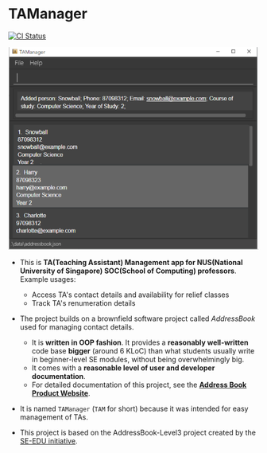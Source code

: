 # TAManager
[![CI Status](https://github.com/AY2324S1-CS2103T-T10-1/tp/workflows/Java%20CI/badge.svg)](https://github.com/AY2324S1-CS2103T-T10-1/tp/actions)

![Ui](docs/images/Ui.png)

* This is **TA(Teaching Assistant) Management app for NUS(National University of Singapore) SOC(School of Computing) professors**.<br>
  Example usages:
  * Access TA's contact details and availability for relief classes
  * Track TA's renumeration details
* The project builds on a brownfield software project called _AddressBook_ used for managing contact details.
  * It is **written in OOP fashion**. It provides a **reasonably well-written** code base **bigger** (around 6 KLoC) than what students usually write in beginner-level SE modules, without being overwhelmingly big.
  * It comes with a **reasonable level of user and developer documentation**.
  * For detailed documentation of this project, see the **[Address Book Product Website](https://se-education.org/addressbook-level3)**.
* It is named `TAManager` (`TAM` for short) because it was intended for easy management of TAs.

* This project is based on the AddressBook-Level3 project created by the [SE-EDU initiative](https://se-education.org).
